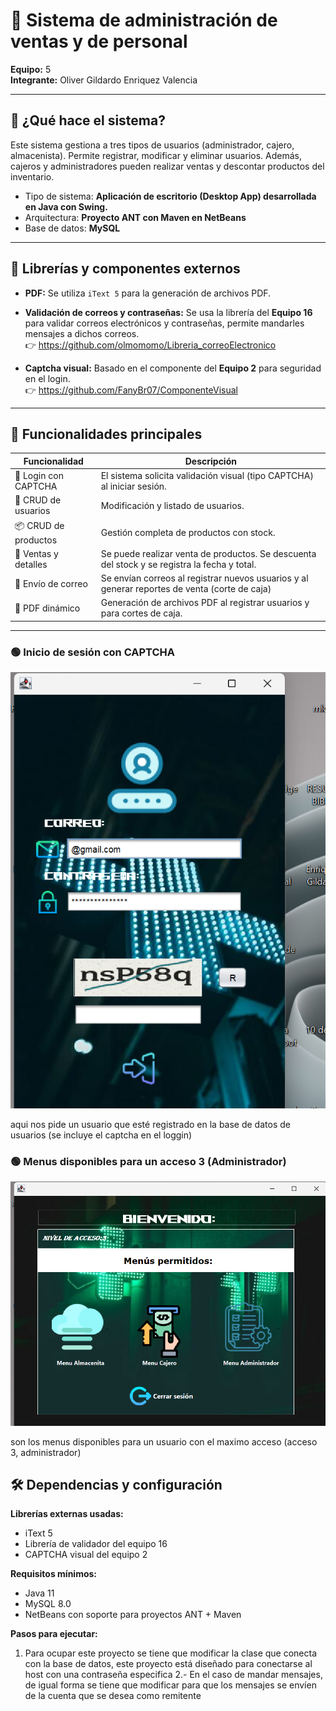 # 💊 Sistema de administración de ventas y de personal

**Equipo:** 5  
**Integrante:** Oliver Gildardo Enriquez Valencia

---

## 📌 ¿Qué hace el sistema?

Este sistema gestiona a tres tipos de usuarios (administrador, cajero, almacenista). Permite registrar, modificar y eliminar usuarios. Además, cajeros y administradores pueden realizar ventas y descontar productos del inventario.

- Tipo de sistema: **Aplicación de escritorio (Desktop App) desarrollada en Java con Swing.**
- Arquitectura: **Proyecto ANT con Maven en NetBeans**
- Base de datos: **MySQL**

---

## 🔌 Librerías y componentes externos

- **PDF:** Se utiliza `iText 5` para la generación de archivos PDF.
- **Validación de correos y contraseñas:** Se usa la librería del **Equipo 16** para validar correos electrónicos y contraseñas, permite mandarles mensajes a dichos correos.  
  👉 https://github.com/olmomomo/Libreria_correoElectronico


- **Captcha visual:** Basado en el componente del **Equipo 2** para seguridad en el login.  
  👉 https://github.com/FanyBr07/ComponenteVisual

---

## 🚀 Funcionalidades principales

| Funcionalidad            | Descripción                                                                                  |
|--------------------------|----------------------------------------------------------------------------------------------|
| 🧠 Login con CAPTCHA    | El sistema solicita validación visual (tipo CAPTCHA) al iniciar sesión.                      |
| 👥 CRUD de usuarios     | Modificación y listado de usuarios.                                                          |
| 📦 CRUD de productos    | Gestión completa de productos con stock.                                                     |
| 🧾 Ventas y detalles    | Se puede realizar venta de productos. Se descuenta del stock y se registra la fecha y total. |
| 📧 Envío de correo      | Se envían correos al registrar nuevos usuarios y al generar reportes de venta (corte de caja)|
| 📄 PDF dinámico         | Generación de archivos PDF al registrar usuarios y para cortes de caja.                      |

---
### 🟢 Inicio de sesión con CAPTCHA
![Login](https://raw.githubusercontent.com/Oliver3141592/Sistema-control-de-ventas-y-empleados-Farmacia/main/capturas/Captura%20de%20pantalla%202025-08-03%20204425.png)

aqui nos pide un usuario que esté registrado en la base de datos de usuarios (se incluye el captcha en el loggin)


### 🟢 Menus disponibles para un acceso 3 (Administrador)
![Login](https://raw.githubusercontent.com/Oliver3141592/Sistema-control-de-ventas-y-empleados-Farmacia/main/capturas/Captura%20de%20pantalla%202025-08-03%20204454.png)

son los menus disponibles para un usuario con el maximo acceso (acceso 3, administrador)


## 🛠️ Dependencias y configuración

**Librerías externas usadas:**
- iText 5
- Librería de validador del equipo 16
- CAPTCHA visual del equipo 2

**Requisitos mínimos:**
- Java 11
- MySQL 8.0
- NetBeans con soporte para proyectos ANT + Maven

**Pasos para ejecutar:**
1. Para ocupar este proyecto se tiene que modificar la clase que conecta con la base de datos, este proyecto está diseñado para conectarse al host con una contraseña especifica
2.- En el caso de mandar mensajes, de igual forma se tiene que modificar para que los mensajes se envíen de la cuenta que se desea como remitente


